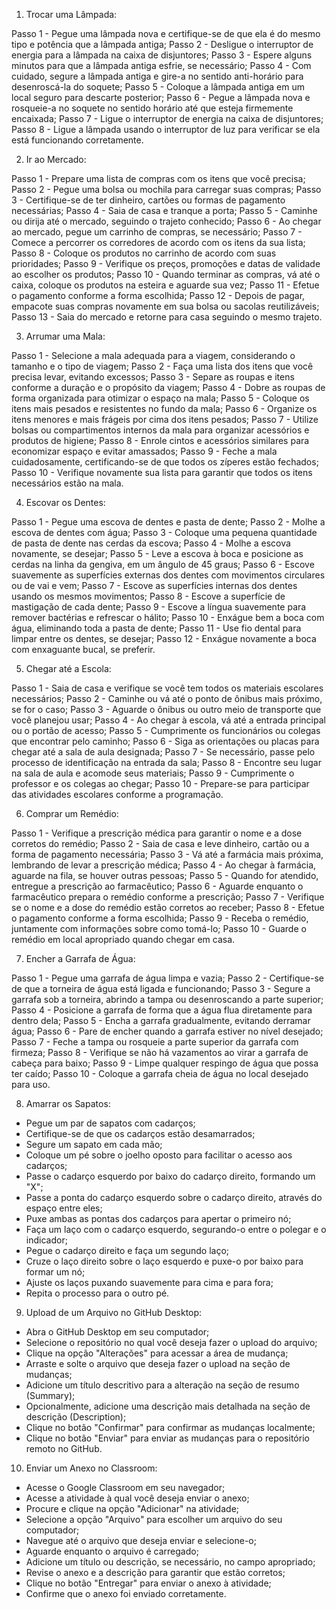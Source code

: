 1. Trocar uma Lâmpada:

Passo 1 - Pegue uma lâmpada nova e certifique-se de que ela é do mesmo tipo e potência que a lâmpada antiga;
Passo 2 - Desligue o interruptor de energia para a lâmpada na caixa de disjuntores;
Passo 3 - Espere alguns minutos para que a lâmpada antiga esfrie, se necessário;
Passo 4 - Com cuidado, segure a lâmpada antiga e gire-a no sentido anti-horário para desenroscá-la do soquete;
Passo 5 - Coloque a lâmpada antiga em um local seguro para descarte posterior;
Passo 6 - Pegue a lâmpada nova e rosqueie-a no soquete no sentido horário até que esteja firmemente encaixada;
Passo 7 - Ligue o interruptor de energia na caixa de disjuntores;
Passo 8 - Ligue a lâmpada usando o interruptor de luz para verificar se ela está funcionando corretamente.

2. Ir ao Mercado:

Passo 1 - Prepare uma lista de compras com os itens que você precisa;
Passo 2 - Pegue uma bolsa ou mochila para carregar suas compras;
Passo 3 - Certifique-se de ter dinheiro, cartões ou formas de pagamento necessárias;
Passo 4 - Saia de casa e tranque a porta;
Passo 5 - Caminhe ou dirija até o mercado, seguindo o trajeto conhecido;
Passo 6 - Ao chegar ao mercado, pegue um carrinho de compras, se necessário;
Passo 7 - Comece a percorrer os corredores de acordo com os itens da sua lista;
Passo 8 - Coloque os produtos no carrinho de acordo com suas prioridades;
Passo 9 - Verifique os preços, promoções e datas de validade ao escolher os produtos;
Passo 10 - Quando terminar as compras, vá até o caixa, coloque os produtos na esteira e aguarde sua vez;
Passo 11 - Efetue o pagamento conforme a forma escolhida;
Passo 12 - Depois de pagar, empacote suas compras novamente em sua bolsa ou sacolas reutilizáveis;
Passo 13 - Saia do mercado e retorne para casa seguindo o mesmo trajeto.

3. Arrumar uma Mala:

Passo 1 - Selecione a mala adequada para a viagem, considerando o tamanho e o tipo de viagem;
Passo 2 - Faça uma lista dos itens que você precisa levar, evitando excessos;
Passo 3 - Separe as roupas e itens conforme a duração e o propósito da viagem;
Passo 4 - Dobre as roupas de forma organizada para otimizar o espaço na mala;
Passo 5 - Coloque os itens mais pesados e resistentes no fundo da mala;
Passo 6 - Organize os itens menores e mais frágeis por cima dos itens pesados;
Passo 7 - Utilize bolsas ou compartimentos internos da mala para organizar acessórios e produtos de higiene;
Passo 8 - Enrole cintos e acessórios similares para economizar espaço e evitar amassados;
Passo 9 - Feche a mala cuidadosamente, certificando-se de que todos os zíperes estão fechados;
Passo 10 - Verifique novamente sua lista para garantir que todos os itens necessários estão na mala.

4. Escovar os Dentes:

Passo 1 - Pegue uma escova de dentes e pasta de dente;
Passo 2 - Molhe a escova de dentes com água;
Passo 3 - Coloque uma pequena quantidade de pasta de dente nas cerdas da escova;
Passo 4 - Molhe a escova novamente, se desejar;
Passo 5 - Leve a escova à boca e posicione as cerdas na linha da gengiva, em um ângulo de 45 graus;
Passo 6 - Escove suavemente as superfícies externas dos dentes com movimentos circulares ou de vai e vem;
Passo 7 - Escove as superfícies internas dos dentes usando os mesmos movimentos;
Passo 8 - Escove a superfície de mastigação de cada dente;
Passo 9 - Escove a língua suavemente para remover bactérias e refrescar o hálito;
Passo 10 - Enxágue bem a boca com água, eliminando toda a pasta de dente;
Passo 11 - Use fio dental para limpar entre os dentes, se desejar;
Passo 12 - Enxágue novamente a boca com enxaguante bucal, se preferir.

5. Chegar até a Escola:

Passo 1 - Saia de casa e verifique se você tem todos os materiais escolares necessários;
Passo 2 - Caminhe ou vá até o ponto de ônibus mais próximo, se for o caso;
Passo 3 - Aguarde o ônibus ou outro meio de transporte que você planejou usar;
Passo 4 - Ao chegar à escola, vá até a entrada principal ou o portão de acesso;
Passo 5 - Cumprimente os funcionários ou colegas que encontrar pelo caminho;
Passo 6 - Siga as orientações ou placas para chegar até a sala de aula designada;
Passo 7 - Se necessário, passe pelo processo de identificação na entrada da sala;
Passo 8 - Encontre seu lugar na sala de aula e acomode seus materiais;
Passo 9 - Cumprimente o professor e os colegas ao chegar;
Passo 10 - Prepare-se para participar das atividades escolares conforme a programação.

6. Comprar um Remédio:

Passo 1 - Verifique a prescrição médica para garantir o nome e a dose corretos do remédio;
Passo 2 - Saia de casa e leve dinheiro, cartão ou a forma de pagamento necessária;
Passo 3 - Vá até a farmácia mais próxima, lembrando de levar a prescrição médica;
Passo 4 - Ao chegar à farmácia, aguarde na fila, se houver outras pessoas;
Passo 5 - Quando for atendido, entregue a prescrição ao farmacêutico;
Passo 6 - Aguarde enquanto o farmacêutico prepara o remédio conforme a prescrição;
Passo 7 - Verifique se o nome e a dose do remédio estão corretos ao receber;
Passo 8 - Efetue o pagamento conforme a forma escolhida;
Passo 9 - Receba o remédio, juntamente com informações sobre como tomá-lo;
Passo 10 - Guarde o remédio em local apropriado quando chegar em casa.

7. Encher a Garrafa de Água:

Passo 1 - Pegue uma garrafa de água limpa e vazia;
Passo 2 - Certifique-se de que a torneira de água está ligada e funcionando;
Passo 3 - Segure a garrafa sob a torneira, abrindo a tampa ou desenroscando a parte superior;
Passo 4 - Posicione a garrafa de forma que a água flua diretamente para dentro dela;
Passo 5 - Encha a garrafa gradualmente, evitando derramar água;
Passo 6 - Pare de encher quando a garrafa estiver no nível desejado;
Passo 7 - Feche a tampa ou rosqueie a parte superior da garrafa com firmeza;
Passo 8 - Verifique se não há vazamentos ao virar a garrafa de cabeça para baixo;
Passo 9 - Limpe qualquer respingo de água que possa ter caído;
Passo 10 - Coloque a garrafa cheia de água no local desejado para uso.

8. Amarrar os Sapatos:

- Pegue um par de sapatos com cadarços;
- Certifique-se de que os cadarços estão desamarrados;
- Segure um sapato em cada mão;
- Coloque um pé sobre o joelho oposto para facilitar o acesso aos cadarços;
- Passe o cadarço esquerdo por baixo do cadarço direito, formando um "X";
- Passe a ponta do cadarço esquerdo sobre o cadarço direito, através do espaço entre eles;
- Puxe ambas as pontas dos cadarços para apertar o primeiro nó;
- Faça um laço com o cadarço esquerdo, segurando-o entre o polegar e o indicador;
- Pegue o cadarço direito e faça um segundo laço;
- Cruze o laço direito sobre o laço esquerdo e puxe-o por baixo para formar um nó;
- Ajuste os laços puxando suavemente para cima e para fora;
- Repita o processo para o outro pé.

9. Upload de um Arquivo no GitHub Desktop:

- Abra o GitHub Desktop em seu computador;
- Selecione o repositório no qual você deseja fazer o upload do arquivo;
- Clique na opção "Alterações" para acessar a área de mudança;
- Arraste e solte o arquivo que deseja fazer o upload na seção de mudanças;
- Adicione um título descritivo para a alteração na seção de resumo (Summary);
- Opcionalmente, adicione uma descrição mais detalhada na seção de descrição (Description);
- Clique no botão "Confirmar" para confirmar as mudanças localmente;
- Clique no botão "Enviar" para enviar as mudanças para o repositório remoto no GitHub.

10. Enviar um Anexo no Classroom:

- Acesse o Google Classroom em seu navegador;
- Acesse a atividade à qual você deseja enviar o anexo;
- Procure e clique na opção "Adicionar" na atividade;
- Selecione a opção "Arquivo" para escolher um arquivo do seu computador;
- Navegue até o arquivo que deseja enviar e selecione-o;
- Aguarde enquanto o arquivo é carregado;
- Adicione um título ou descrição, se necessário, no campo apropriado;
- Revise o anexo e a descrição para garantir que estão corretos;
- Clique no botão "Entregar" para enviar o anexo à atividade;
- Confirme que o anexo foi enviado corretamente.